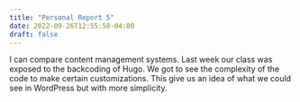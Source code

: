 ```yaml
---
title: "Personal Report 5"
date: 2022-09-26T12:55:58-04:00
draft: false
---
```


I can compare content management systems. Last week our class was exposed to the backcoding of Hugo. We got to see the complexity of the code to make certain customizations. This give us an idea of what we could see in WordPress but with more simplicity. 